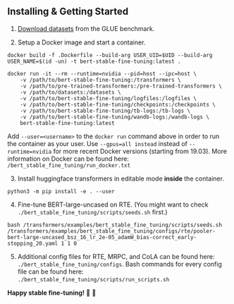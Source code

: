 ## Installing & Getting Started

1. [Download datasets](https://github.com/nyu-mll/jiant/blob/master/scripts/download_glue_data.py) from the GLUE benchmark.

2. Setup a Docker image and start a container. 

````
docker build -f .Dockerfile --build-arg USER_UID=$UID --build-arg USER_NAME=$(id -un) -t bert-stable-fine-tuning:latest .

docker run -it --rm --runtime=nvidia --pid=host --ipc=host \
    -v /path/to/bert-stable-fine-tuning:/transformers \
    -v /path/to/pre-trained-transformers:/pre-trained-transformers \
    -v /path/to/datasets:/datasets \
    -v /path/to/bert-stable-fine-tuning/logfiles:/logfiles \
    -v /path/to/bert-stable-fine-tuning/checkpoints:/checkpoints \
    -v /path/to/bert-stable-fine-tuning/tb-logs:/tb-logs \
    -v /path/to/bert-stable-fine-tuning/wandb-logs:/wandb-logs \
    bert-stable-fine-tuning:latest
````

Add `--user=<username>` to the `docker run` command above in order to run the container as your user. Use `--gpus=all instead` instead of `--runtime=nvidia` for more recent Docker versions (starting from 19.03). More information on Docker can be found here: `/bert_stable_fine_tuning/run_docker.txt`

3. Install huggingface transformers in editable mode **inside** the container.

````
python3 -m pip install -e . --user
````

4. Fine-tune BERT-large-uncased on RTE. (You might want to check `./bert_stable_fine_tuning/scripts/seeds.sh` first.) 

````
bash /transformers/examples/bert_stable_fine_tuning/scripts/seeds.sh /transformers/examples/bert_stable_fine_tuning/configs/rte/pooler-bert-large-uncased_bsz_16_lr_2e-05_adamW_bias-correct_early-stopping_20.yaml 1 1 0  
````

5. Additional config files for RTE, MRPC, and CoLA can be found here: `./bert_stable_fine_tuning/configs`. Bash commands for every config file can be found here: `./bert_stable_fine_tuning/scripts/run_scripts.sh`

**Happy stable fine-tuning!** :rocket: :metal: 

